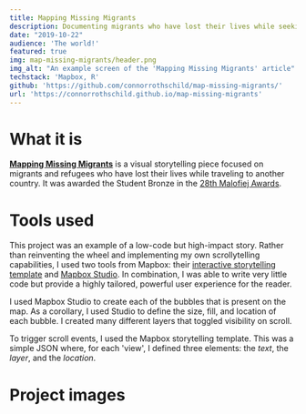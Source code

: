 ```yaml
---
title: Mapping Missing Migrants
description: Documenting migrants who have lost their lives while seeking a better life.
date: "2019-10-22"
audience: 'The world!'
featured: true
img: map-missing-migrants/header.png
img_alt: "An example screen of the 'Mapping Missing Migrants' article"
techstack: 'Mapbox, R'
github: 'https://github.com/connorrothschild/map-missing-migrants/'
url: 'https://connorrothschild.github.io/map-missing-migrants'
---
```


[<InlineImage :clickable=false src="projects/map-missing-migrants/header.png" alt="Header"></InlineImage>](https://connorrothschild.github.io/map-missing-migrants)


# What it is

[**Mapping Missing Migrants**](https://connorrothschild.github.io/map-missing-migrants/) is a visual storytelling piece focused on migrants and refugees who have lost their lives while traveling to another country. It was awarded the Student Bronze in the [28th Malofiej Awards](https://www.malofiejgraphics.com/general/students-have-won-awards-too/2020/08).

# Tools used

This project was an example of a low-code but high-impact story. Rather than reinventing the wheel and implementing my own scrollytelling capabilities, I used two tools from Mapbox: their [interactive storytelling template](https://www.mapbox.com/solutions/interactive-storytelling) and [Mapbox Studio](https://www.mapbox.com/mapbox-studio). In combination, I was able to write very little code but provide a highly tailored, powerful user experience for the reader.

I used Mapbox Studio to create each of the bubbles that is present on the map. As a corollary, I used Studio to define the size, fill, and location of each bubble. I created many different layers that toggled visibility on scroll. 

To trigger scroll events, I used the Mapbox storytelling template. This was a simple JSON where, for each 'view', I defined three elements: the *text*, the *layer*, and the *location*. 

# Project images

<ProjectImage src="projects/map-missing-migrants/mac-1.png" alt="" width="100%"></ProjectImage>

<ProjectImage src="projects/map-missing-migrants/mac-2.png" alt="" width="48%"></ProjectImage>
<ProjectImage src="projects/map-missing-migrants/mac-3.png" alt="" width="48%"></ProjectImage>

<ProjectImage src="projects/map-missing-migrants/mac-4.png" alt="" width="48%"></ProjectImage>
<ProjectImage src="projects/map-missing-migrants/mac-5.png" alt="" width="48%"></ProjectImage>

<ProjectImage src="projects/map-missing-migrants/phone-1.png" alt="" width="32%"></ProjectImage>
<ProjectImage src="projects/map-missing-migrants/phone-2.png" alt="" width="32%"></ProjectImage>
<ProjectImage src="projects/map-missing-migrants/phone-3.png" alt="" width="32%"></ProjectImage>
